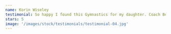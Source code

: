 ```yaml
---
name: Korin Wiseley
testimonial: So happy I found this Gymnastics for my daughter. Coach Becky is Awesome at what she does! And Coach Todd! Highly recommend bringing your kiddos here! Super clean gym.
stars: 5
image: '/images/stock/testimonials/testimonial-04.jpg'
---
```

